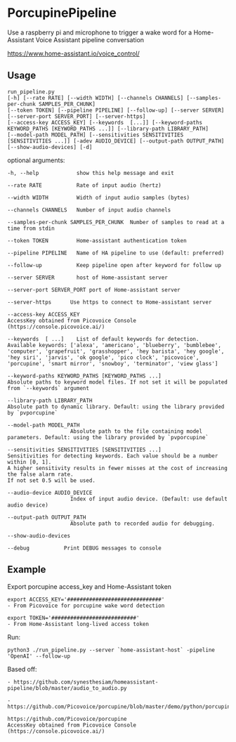 # PorcupinePipeline

Use a raspberry pi and microphone to trigger a wake word
for a Home-Assistant Voice Assistant pipeline conversation

<https://www.home-assistant.io/voice_control/>

## Usage

    run_pipeline.py
    [-h] [--rate RATE] [--width WIDTH] [--channels CHANNELS] [--samples-per-chunk SAMPLES_PER_CHUNK]
    [--token TOKEN] [--pipeline PIPELINE] [--follow-up] [--server SERVER] [--server-port SERVER_PORT] [--server-https]
    [--access-key ACCESS_KEY] [--keywords  [...]] [--keyword-paths KEYWORD_PATHS [KEYWORD_PATHS ...]] [--library-path LIBRARY_PATH]
    [--model-path MODEL_PATH] [--sensitivities SENSITIVITIES [SENSITIVITIES ...]] [-adev AUDIO_DEVICE] [--output-path OUTPUT_PATH]
    [--show-audio-devices] [-d]

optional arguments:

    -h, --help            show this help message and exit

    --rate RATE           Rate of input audio (hertz)

    --width WIDTH         Width of input audio samples (bytes)

    --channels CHANNELS   Number of input audio channels

    --samples-per-chunk SAMPLES_PER_CHUNK  Number of samples to read at a time from stdin

    --token TOKEN         Home-assistant authentication token

    --pipeline PIPELINE   Name of HA pipeline to use (default: preferred)

    --follow-up           Keep pipeline open after keyword for follow up

    --server SERVER       host of Home-assistant server

    --server-port SERVER_PORT port of Home-assistant server

    --server-https      Use https to connect to Home-assistant server

    --access-key ACCESS_KEY
    AccessKey obtained from Picovoice Console (https://console.picovoice.ai/)

    --keywords  [ ...]    List of default keywords for detection. Available keywords: ['alexa', 'americano', 'blueberry', 'bumblebee', 'computer', 'grapefruit', 'grasshopper', 'hey barista', 'hey google', 'hey siri', 'jarvis', 'ok google', 'pico clock', 'picovoice', 'porcupine', 'smart mirror', 'snowboy', 'terminator', 'view glass']

    --keyword-paths KEYWORD_PATHS [KEYWORD_PATHS ...]
    Absolute paths to keyword model files. If not set it will be populated from `--keywords` argument
    
    --library-path LIBRARY_PATH
    Absolute path to dynamic library. Default: using the library provided by `pvporcupine`

    --model-path MODEL_PATH
                        Absolute path to the file containing model parameters. Default: using the library provided by `pvporcupine`

    --sensitivities SENSITIVITIES [SENSITIVITIES ...]
    Sensitivities for detecting keywords. Each value should be a number within [0, 1].
    A higher sensitivity results in fewer misses at the cost of increasing the false alarm rate.
    If not set 0.5 will be used.

    --audio-device AUDIO_DEVICE
                        Index of input audio device. (Default: use default audio device)

    --output-path OUTPUT_PATH
                        Absolute path to recorded audio for debugging.

    --show-audio-devices

    --debug           Print DEBUG messages to console

## Example

Export porcupine access_key and Home-Assistant token

    export ACCESS_KEY='##############################'
    - From Picovoice for porcupine wake word detection

    export TOKEN='###########################'
    - From Home-Assistant long-lived access token

Run:

    python3 ./run_pipeline.py --server `home-assistant-host` -pipeline 'OpenAI' --follow-up

Based off:

    - https://github.com/synesthesiam/homeassistant-pipeline/blob/master/audio_to_audio.py

    - https://github.com/Picovoice/porcupine/blob/master/demo/python/porcupine_demo_mic.py

    https://github.com/Picovoice/porcupine
    AccessKey obtained from Picovoice Console (https://console.picovoice.ai/)
